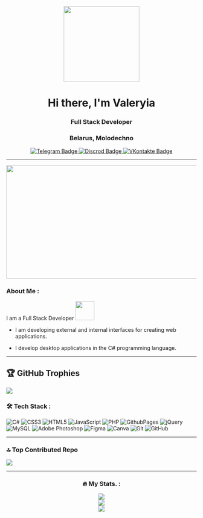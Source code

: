 <div id="header" align="center">
  <img src="https://media.giphy.com/media/bJ4TVNYNUympPgcpem/giphy.gif" width="200"/>
</div>
<div id="header" align="center">
<h1>Hi there, I'm Valeryia</h1>
<h3>Full Stack Developer</h3>
<h3>Belarus, Molodechno</h3>
</div>
<div id="badges" align="center">
  <a href="https://t.me/Valrywww">
    <img src="https://img.shields.io/badge/Telegram-blue?style=for-the-badge&logo=telegram&logoColor=white" alt="Telegram Badge"/>
  </a>
  <a href="https://discordapp.com/users/valryw">
    <img src="https://img.shields.io/badge/Discord-7289DA?style=for-the-badge&logo=Discord&logoColor=white" alt="Discrod Badge"/>
  </a>
  <a href="https://vk.com/id531483141">
    <img src="https://img.shields.io/badge/VK-blue?style=for-the-badge&logo=VK&logoColor=white" alt="VKontakte Badge"/>
  </a>
</div>

---

<div align="center">
  <img src="https://media.giphy.com/media/10zxDv7Hv5RF9C/giphy.gif?cid=ecf05e478pzitif7psiocb2bd87butj4rkj93wzrqrnv5mz9&ep=v1_gifs_related&rid=giphy.gif&ct=g" width="600" height="300"/>
</div>

### About Me :

I am a Full Stack Developer <img src="https://media.giphy.com/media/mGcNjsfWAjY5AEZNw6/giphy.gif" width="50">

-  I am developing external and internal interfaces for creating web applications.

-  I develop desktop applications in the C# programming language.

---

## 🏆 GitHub Trophies
![](https://github-profile-trophy.vercel.app/?username=Lerqwqxx&theme=radical&no-frame=true&no-bg=false&margin-w=4)

### :hammer_and_wrench: Tech Stack :

![C#](https://img.shields.io/badge/c%23-%23239120.svg?style=flat&logo=csharp&logoColor=white) ![CSS3](https://img.shields.io/badge/css3-%231572B6.svg?style=flat&logo=css3&logoColor=white) ![HTML5](https://img.shields.io/badge/html5-%23E34F26.svg?style=flat&logo=html5&logoColor=white) ![JavaScript](https://img.shields.io/badge/javascript-%23323330.svg?style=flat&logo=javascript&logoColor=%23F7DF1E) ![PHP](https://img.shields.io/badge/php-%23777BB4.svg?style=flat&logo=php&logoColor=white) ![GithubPages](https://img.shields.io/badge/github%20pages-121013?style=flat&logo=github&logoColor=white) ![jQuery](https://img.shields.io/badge/jquery-%230769AD.svg?style=flat&logo=jquery&logoColor=white) ![MySQL](https://img.shields.io/badge/mysql-4479A1.svg?style=flat&logo=mysql&logoColor=white) ![Adobe Photoshop](https://img.shields.io/badge/adobe%20photoshop-%2331A8FF.svg?style=flat&logo=adobe%20photoshop&logoColor=white) ![Figma](https://img.shields.io/badge/figma-%23F24E1E.svg?style=flat&logo=figma&logoColor=white) ![Canva](https://img.shields.io/badge/Canva-%2300C4CC.svg?style=flat&logo=Canva&logoColor=white) ![Git](https://img.shields.io/badge/git-%23F05033.svg?style=flat&logo=git&logoColor=white) ![GitHub](https://img.shields.io/badge/github-%23121011.svg?style=flat&logo=github&logoColor=white)

---
### 🔝 Top Contributed Repo
![](https://github-contributor-stats.vercel.app/api?username=Lerqwqxx&limit=5&theme=radical&combine_all_yearly_contributions=true)

---
<div align="center">
  
### :fire: My Stats. :

![](https://github-readme-stats.vercel.app/api?username=Lerqwqxx&theme=radical&hide_border=false&include_all_commits=true&count_private=false)<br/>
![](https://github-readme-streak-stats.herokuapp.com/?user=Lerqwqxx&theme=radical&hide_border=false)<br/>
![](https://github-readme-stats.vercel.app/api/top-langs/?username=Lerqwqxx&theme=radical&hide_border=false&include_all_commits=true&count_private=false&layout=compact)

</div>

